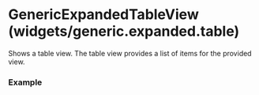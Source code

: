 # GenericExpandedTableView (widgets/generic.expanded.table)

  Shows a table view. The table view provides a list of items for the provided view.
  
### Example
